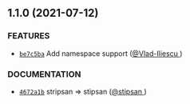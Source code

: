## 1.1.0 (2021-07-12)

### FEATURES

* [`be7c5ba`](https://github.com/Rubendewit/fastify-redis-mock/commit/be7c5baaa697302c59b9277606e6e88493b8c26c)
  Add namespace support
  ([@Vlad-Iliescu ](https://github.com/Vlad-Iliescu))

### DOCUMENTATION

* [`4672a1b`](https://github.com/Rubendewit/fastify-redis-mock/commit/4672a1b8658d0eb605323747a982188cf13ae04b)
  stripsan => stipsan
  ([@stipsan ](https://github.com/stipsan))